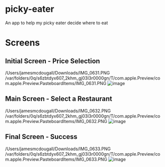 # picky-eater
An app to help my picky eater decide where to eat

# Screens

## Initial Screen - Price Selection
/Users/jamesmcdougall/Downloads/IMG_0631.PNG
/var/folders/0q/s6zbtdyx607_2khm_gj03l3r0000gn/T/com.apple.Preview/com.apple.Preview.PasteboardItems/IMG_0631.PNG
![image](https://user-images.githubusercontent.com/30812395/131265393-044f66d5-0f67-4549-aa69-de4b0be6b87f.png)

## Main Screen - Select a Restaurant
/Users/jamesmcdougall/Downloads/IMG_0632.PNG
/var/folders/0q/s6zbtdyx607_2khm_gj03l3r0000gn/T/com.apple.Preview/com.apple.Preview.PasteboardItems/IMG_0632.PNG
![image](https://user-images.githubusercontent.com/30812395/131265396-2dbbcea5-8543-485b-992a-3130eed00edb.png)

## Final Screen - Success
/Users/jamesmcdougall/Downloads/IMG_0633.PNG
/var/folders/0q/s6zbtdyx607_2khm_gj03l3r0000gn/T/com.apple.Preview/com.apple.Preview.PasteboardItems/IMG_0633.PNG
![image](https://user-images.githubusercontent.com/30812395/131265401-07c77633-d2df-42ed-9717-ddab87c737ae.png)
